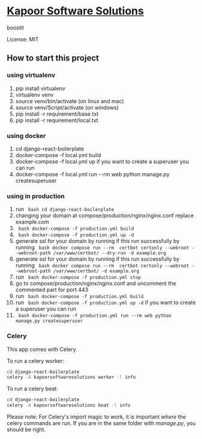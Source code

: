 # [Kapoor Software Solutions](https://kapoorsoftware.com)


boostit

License: MIT

## How to start this project

### using virtualenv
1. pip install virtualenv
2. virtualenv venv
3. source venv/bin/activate (on linux and mac)
4. source venv/Script/activate (on windows)
5. pip install -r requirement/base.txt
6. pip install -r requirement/local.txt

### using docker
1. cd django-react-boilerplate
2. docker-compose -f local.yml build
3. docker-compose -f local.yml up
if you want to create a superuser you can run 
4. docker-compose -f local.yml run --rm web python manage.py createsuperuser

### using in production
1. run ``` bash cd django-react-boilerplate```
2. changing your domain at compose/production/nginx/nginx.conf replace example.com
3. ``` bash docker-compose -f production.yml build```
4. ``` bash docker-compose -f production.yml up -d```
5. generate ssl for your domain by running if this run successfully by running ``` bash docker compose run --rm  certbot certonly --webroot --webroot-path /var/www/certbot/ --dry-run -d example.org```
6. generate ssl for your domain by running if this run successfully by running ``` bash docker compose run --rm  certbot certonly --webroot --webroot-path /var/www/certbot/ -d example.org```
7. run ``` bash docker-compose -f production.yml stop```
8. go to compose/production/nginx/nginx.conf and uncomment the commented part for port 443
9. run ``` bash docker-compose -f production.yml build```
10. run ``` bash docker-compose -f production.yml up -d```
if you want to create a superuser you can run 
11. ``` bash docker-compose -f production.yml run --rm web python manage.py createsuperuser```


### Celery

This app comes with Celery.

To run a celery worker:

``` bash
cd django-react-boilerplate
celery -A kapoorsoftwaresolutions worker -l info
```

To run a celery  beat:

``` bash
cd django-react-boilerplate
celery -A kapoorsoftwaresolutions beat -l info
```

Please note: For Celery's import magic to work, it is important *where* the celery commands are run. If you are in the same folder with *manage.py*, you should be right.
